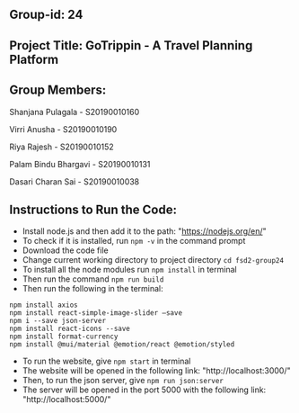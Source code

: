 ## Group-id: 24

## Project Title: GoTrippin - A Travel Planning Platform

## Group Members:

Shanjana Pulagala 	- 	S20190010160

Virri Anusha 		- 	S20190010190

Riya Rajesh 		- 	S20190010152

Palam Bindu Bhargavi 	- 	S20190010131

Dasari Charan Sai  	- 	S20190010038

## Instructions to Run the Code:

- Install node.js and then add it to the path: "https://nodejs.org/en/"
- To check if it is installed, run ```npm -v``` in the command prompt 
- Download the code file
- Change current working directory to project directory 
```cd fsd2-group24```
- To install all the node modules run ```npm install``` in terminal
- Then run the command ```npm run build```
- Then run the following in the terminal: 

```
npm install axios
npm install react-simple-image-slider –save
npm i --save json-server
npm install react-icons --save
npm install format-currency
npm install @mui/material @emotion/react @emotion/styled
```

- To run the website, give ```npm start``` in terminal
- The website will be opened in the following link: "http://localhost:3000/"
- Then, to run the json server, give ```npm run json:server```
- The server will be opened in the port 5000 with the following link:  "http://localhost:5000/"
